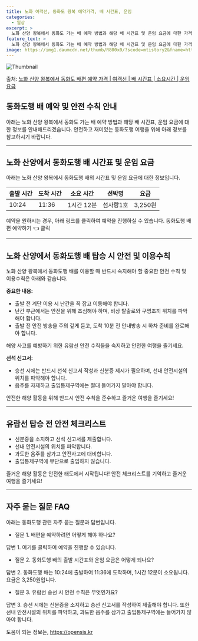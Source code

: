 ```yaml
---
title: 노화 여객선, 동화도 왕복 예약가격, 배 시간표, 운임
categories:
  - 일상
excerpt: >
  노화 산양 왕복에서 동화도 가는 배 예약 방법과 해당 배 시간표 및 운임 요금에 대한 가격 정보를 안내 드리겠습니다. 안전하고 재밋는 동화도행 여행을 위해 아래 정보 참고하시기 바랍니다. 동화도행 배편 예약하기 👈 클릭노화 산양 왕복에서 동화도행 배 시간표출발 시간도착 시간소요 시간선박명요금10:2411:361시간 12분섬사랑1호3,250원동화도행 배편 예약하기 👈 클릭노화 산양 왕복에서 동화도행 여객선 탑승 시 이용수칙노화 산양 왕복에서 동화도행 배를 이용할 때 반드시 숙지해야 할 중요한 안전 수칙들이 있습니다. 중요한 내용: 양끝으로 이동: 배 출발 시간을 확인하고 출발 전에 매표소를 방문하여 여유시간을 가지고 탑승해야 합니다. 배 안에서 이동 시에는 양끝을 향해 이동해야 합니다. 1) 출발 전 계단..
feature_text: >
  노화 산양 왕복에서 동화도 가는 배 예약 방법과 해당 배 시간표 및 운임 요금에 대한 가격 정보를 안내 드리겠습니다. 안전하고 재밋는 동화도행 여행을 위해 아래 정보 참고하시기 바랍니다. 동화도행 배편 예약하기 👈 클릭노화 산양 왕복에서 동화도행 배 시간표출발 시간도착 시간소요 시간선박명요금10:2411:361시간 12분섬사랑1호3,250원동화도행 배편 예약하기 👈 클릭노화 산양 왕복에서 동화도행 여객선 탑승 시 이용수칙노화 산양 왕복에서 동화도행 배를 이용할 때 반드시 숙지해야 할 중요한 안전 수칙들이 있습니다. 중요한 내용: 양끝으로 이동: 배 출발 시간을 확인하고 출발 전에 매표소를 방문하여 여유시간을 가지고 탑승해야 합니다. 배 안에서 이동 시에는 양끝을 향해 이동해야 합니다. 1) 출발 전 계단..
image: https://img1.daumcdn.net/thumb/R800x0/?scode=mtistory2&fname=https%3A%2F%2Fblog.kakaocdn.net%2Fdn%2FndjkY%2FbtsHDAqY3sw%2FPPdK44dob5gbnlr8k5nW80%2Fimg.webp
---
```


![Thumbnail](https://img1.daumcdn.net/thumb/R800x0/?scode=mtistory2&fname=https%3A%2F%2Fblog.kakaocdn.net%2Fdn%2FndjkY%2FbtsHDAqY3sw%2FPPdK44dob5gbnlr8k5nW80%2Fimg.webp)

<p>출처: <a href="https://opensis.kr/entry/%EB%85%B8%ED%99%94-%EC%82%B0%EC%96%91-%EC%99%95%EB%B3%B5%EC%97%90%EC%84%9C-%EB%8F%99%ED%99%94%EB%8F%84-%EB%B0%B0%ED%8E%B8-%EC%98%88%EC%95%BD-%EA%B0%80%EA%B2%A9-%EC%97%AC%EA%B0%9D%EC%84%A0-%EB%B0%B0-%EC%8B%9C%EA%B0%84%ED%91%9C-%EC%86%8C%EC%9A%94%EC%8B%9C%EA%B0%84-%EC%9A%B4%EC%9E%84-%EC%9A%94%EA%B8%88" rel="dofollow">노화 산양 왕복에서 동화도 배편 예약 가격 | 여객선 | 배 시간표 | 소요시간 | 운임 요금</a> </p>

## 동화도행 배 예약 및 안전 수칙 안내

아래는 노화 산양 왕복에서 동화도 가는 배 예약 방법과 해당 배 시간표, 운임 요금에 대한 정보를 안내해드리겠습니다. 안전하고 재미있는
동화도행 여행을 위해 아래 정보를 참고하시기 바랍니다.

* * *

## **노화 산양에서 동화도행 배 시간표 및 운임 요금**

아래는 노화 산양 왕복에서 동화도행 배의 시간표 및 운임 요금에 대한 정보입니다.

출발 시간 | 도착 시간 | 소요 시간 | 선박명 | 요금  
---|---|---|---|---  
10:24 | 11:36 | 1시간 12분 | 섬사랑1호 | 3,250원  
  
예약을 원하시는 경우, 아래 링크를 클릭하여 예약을 진행하실 수 있습니다. 동화도행 배편 예약하기 👈 클릭

* * *

## **노화 산양에서 동화도행 배 탑승 시 안전 및 이용수칙**

노화 산양 왕복에서 동화도행 배를 이용할 때 반드시 숙지해야 할 중요한 안전 수칙 및 이용수칙은 아래와 같습니다.

**중요한 내용:**

  * 출발 전 계단 이용 시 난간을 꼭 잡고 이동해야 합니다.
  * 난간 부근에서는 안전을 위해 조심해야 하며, 비상 탈출로와 구명조끼 위치를 파악해야 합니다.
  * 출발 전 안전 방송을 주의 깊게 듣고, 도착 10분 전 안내방송 시 하차 준비를 완료해야 합니다.

해양 사고를 예방하기 위한 유람선 안전 수칙들을 숙지하고 안전한 여행을 즐기세요.

**선석 신고서:**

  * 승선 시에는 반드시 선석 신고서 작성과 신분증 제시가 필요하며, 선내 안전시설의 위치를 파악해야 합니다.
  * 음주를 자제하고 출입통제구역에는 절대 들어가지 말아야 합니다.

안전한 해양 활동을 위해 반드시 안전 수칙을 준수하고 즐거운 여행을 즐기세요!

* * *

## **유람선 탑승 전 안전 체크리스트**

  * 신분증을 소지하고 선석 신고서를 제출합니다.
  * 선내 안전시설의 위치를 파악합니다.
  * 과도한 음주를 삼가고 안전사고에 대비합니다.
  * 출입통제구역에 무단으로 출입하지 않습니다.

즐거운 해양 활동은 안전한 태도에서 시작됩니다! 안전 체크리스트를 기억하고 즐거운 여행을 즐기세요!

* * *

## **자주 묻는 질문 FAQ**

아래는 동화도행 관련 자주 묻는 질문과 답변입니다.

  * 질문 1. 배편을 예약하려면 어떻게 해야 하나요?

답변 1. 여기를 클릭하여 예약을 진행할 수 있습니다.

  * 질문 2. 동화도행 배의 출발 시간표와 운임 요금은 어떻게 되나요?

답변 2. 동화도행 배는 10:24에 출발하여 11:36에 도착하며, 1시간 12분이 소요됩니다. 요금은 3,250원입니다.

  * 질문 3. 유람선 승선 시 안전 수칙은 무엇인가요?

답변 3. 승선 시에는 신분증을 소지하고 승선 신고서를 작성하여 제출해야 합니다. 또한 선내 안전시설의 위치를 파악하고, 과도한 음주를
삼가고 출입통제구역에는 들어가지 않아야 합니다.

 

도움이 되는 정보는, <a href="https://opensis.kr" rel="dofollow">https://opensis.kr</a>


